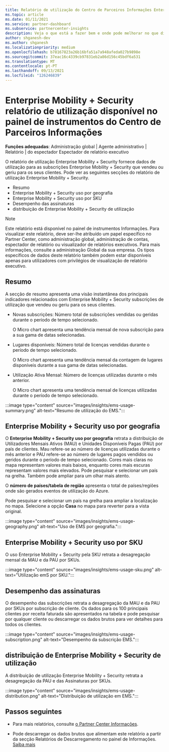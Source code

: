 ```yaml
---
title: Relatório de utilização do Centro de Parceiros Informações Enterprise Mobility + Security
ms.topic: article
ms.date: 01/11/2021
ms.service: partner-dashboard
ms.subservice: partnercenter-insights
description: Veja o que está a fazer bem e onde pode melhorar no que diz respeito ao uso de Enterprise Mobility + Security subscrições que vende ou gere para os seus clientes.
author: shganesh-dev
ms.author: shganesh
ms.localizationpriority: medium
ms.openlocfilehash: b78167823a26b16bfa51a7a948afeda027b9898e
ms.sourcegitcommit: 37eac16c4339cb97831eb2a86d156c45bdf6a531
ms.translationtype: MT
ms.contentlocale: pt-PT
ms.lasthandoff: 09/13/2021
ms.locfileid: "126246839"
---
```

# <a name="enterprise-mobility--security-usage-report-available-from-the-partner-center-insights-dashboard"></a>Enterprise Mobility + Security relatório de utilização disponível no painel de instrumentos do Centro de Parceiros Informações

**Funções adequadas**: Administração global | Agente administrativo | Relatório | do espectador Espectador de relatório executivo

O relatório de utilização Enterprise Mobility + Security fornece dados de utilização para as subscrições Enterprise Mobility + Security que vendeu ou geriu para os seus clientes. Pode ver as seguintes secções do relatório de utilização Enterprise Mobility + Security.

- Resumo
- Enterprise Mobility + Security uso por geografia
- Enterprise Mobility + Security uso por SKU
- Desempenho das assinaturas
- distribuição de Enterprise Mobility + Security de utilização

 > [!NOTE]
 > Este relatório está disponível no painel de instrumentos Informações. Para visualizar este relatório, deve ser-lhe atribuído um papel específico no Partner Center, como administração global, administração de contas, espectador de relatório ou visualizador de relatórios executivos. Para mais informações, consulte a administração Global da sua empresa. Os tipos específicos de dados deste relatório também podem estar disponíveis apenas para utilizadores com privilégios de visualização de relatório executivo.

## <a name="summary"></a>Resumo

A secção de resumo apresenta uma visão instantânea dos principais indicadores relacionados com Enterprise Mobility + Security subscrições de utilização que vendeu ou geriu para os seus clientes. 

- Novas subscrições: Número total de subscrições vendidas ou geridas durante o período de tempo selecionado.

   O Micro chart apresenta uma tendência mensal de nova subscrição para a sua gama de datas selecionadas.

- Lugares disponíveis: Número total de licenças vendidas durante o período de tempo selecionado.

   O Micro chart apresenta uma tendência mensal da contagem de lugares disponíveis durante a sua gama de datas selecionadas.

- Utilização Ativa Mensal: Número de licenças utilizadas durante o mês anterior.

   O Micro chart apresenta uma tendência mensal de licenças utilizadas durante o período de tempo selecionado.

:::image type="content" source="images/insights/ems-usage-summary.png" alt-text="Resumo de utilização do EMS.":::

## <a name="enterprise-mobility--security-usage-by-geography"></a>Enterprise Mobility + Security uso por geografia

O **Enterprise Mobility + Security uso por geografia** retrata a distribuição de Utilizadores Mensais Ativos (MAU) e Unidades Disponíveis Pagas (PAU) por país de clientes. Mau refere-se ao número de licenças utilizadas durante o mês anterior e PAU refere-se ao número de lugares pagos vendidos ou geridos durante o período de tempo selecionado. Cores mais claras no mapa representam valores mais baixos, enquanto cores mais escuras representam valores mais elevados. Pode pesquisar e selecionar um país na grelha. Também pode ampliar para um olhar mais atento.

O **número de países/tabela de região** apresenta o total de países/regiões onde são gerados eventos de utilização do Azure.

Pode pesquisar e selecionar um país na grelha para ampliar a localização no mapa. Selecione a opção **Casa** no mapa para reverter para a vista original.

:::image type="content" source="images/insights/ems-usage-geography.png" alt-text="Uso de EMS por geografia.":::

## <a name="enterprise-mobility--security-usage-by-sku"></a>Enterprise Mobility + Security uso por SKU

O uso Enterprise Mobility + Security pela SKU retrata a desagregação mensal da MAU e da PAU por SKUs.

:::image type="content" source="images/insights/ems-usage-sku.png" alt-text="Utilização emS por SKU.":::

## <a name="subscriptions-performance"></a>Desempenho das assinaturas

O desempenho das subscrições retrata a desagregação da MAU e da PAU por SKUs por subscrição de cliente. Os dados para os 100 principais clientes por receita faturada são apresentados na tabela e pode pesquisar por qualquer cliente ou descarregar os dados brutos para ver detalhes para todos os clientes.

:::image type="content" source="images/insights/ems-usage-subscription.png" alt-text="Desempenho da subscrição EMS.":::

## <a name="enterprise-mobility--security-usage-distribution"></a>distribuição de Enterprise Mobility + Security de utilização

A distribuição de utilização Enterprise Mobility + Security retrata a desagregação da PAU e das Assinaturas por SKUs.

:::image type="content" source="images/insights/ems-usage-distribution.png" alt-text="Distribuição de utilização em EMS.":::

## <a name="next-steps"></a>Passos seguintes

- Para mais relatórios, consulte [o Partner Center Informações](partner-center-insights.md).

- Pode descarregar os dados brutos que alimentam este relatório a partir da secção Relatórios de Descarregamento no painel de Informações. [Saiba mais](insights-download-reports.md) 

